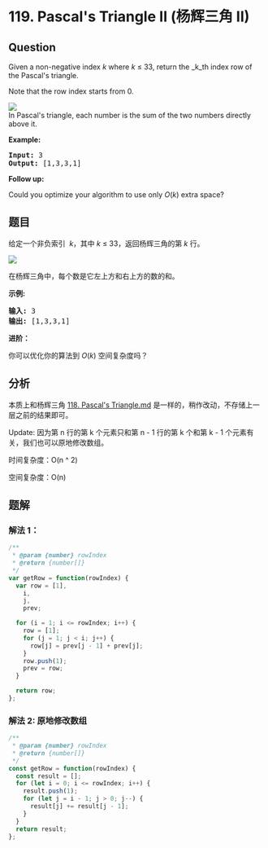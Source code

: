 # 119. Pascal&#39;s Triangle II (杨辉三角 II)

## Question

Given a non-negative index *k* where _k_ ≤ 33, return the \_k_th index row of the Pascal's triangle.

Note that the row index starts from 0.

![](https://upload.wikimedia.org/wikipedia/commons/0/0d/PascalTriangleAnimated2.gif)  
In Pascal's triangle, each number is the sum of the two numbers directly above it.

**Example:**

<pre><strong>Input:</strong> 3
<strong>Output:</strong> [1,3,3,1]
</pre>

**Follow up:**

Could you optimize your algorithm to use only _O_(_k_) extra space?

## 题目

给定一个非负索引  *k*，其中 *k* ≤ 33，返回杨辉三角的第 _k_ 行。

![](https://upload.wikimedia.org/wikipedia/commons/0/0d/PascalTriangleAnimated2.gif)

在杨辉三角中，每个数是它左上方和右上方的数的和。

**示例:**

<pre><strong>输入:</strong> 3
<strong>输出:</strong> [1,3,3,1]
</pre>

**进阶：**

你可以优化你的算法到 _O_(_k_) 空间复杂度吗？

## 分析

本质上和杨辉三角 [118. Pascal's Triangle.md](./118.%20Pascal's%20Triangle.md) 是一样的，稍作改动，不存储上一层之前的结果即可。

Update: 因为第 n 行的第 k 个元素只和第 n - 1 行的第 k 个和第 k - 1 个元素有关，我们也可以原地修改数组。

时间复杂度：O(n ^ 2)

空间复杂度：O(n)

## 题解

### 解法 1：

```javascript
/**
 * @param {number} rowIndex
 * @return {number[]}
 */
var getRow = function(rowIndex) {
  var row = [1],
    i,
    j,
    prev;

  for (i = 1; i <= rowIndex; i++) {
    row = [1];
    for (j = 1; j < i; j++) {
      row[j] = prev[j - 1] + prev[j];
    }
    row.push(1);
    prev = row;
  }

  return row;
};
```

### 解法 2: 原地修改数组

```javascript
/**
 * @param {number} rowIndex
 * @return {number[]}
 */
const getRow = function(rowIndex) {
  const result = [];
  for (let i = 0; i <= rowIndex; i++) {
    result.push(1);
    for (let j = i - 1; j > 0; j--) {
      result[j] += result[j - 1];
    }
  }
  return result;
};
```

